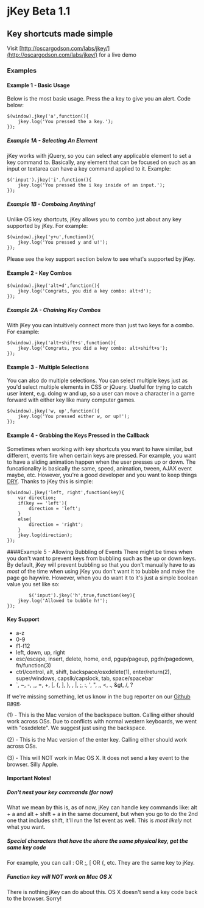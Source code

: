 # jKey Beta 1.1

## Key shortcuts made simple

Visit [http://oscargodson.com/labs/jkey/](http://oscargodson.com/labs/jkey/) for a live demo

### Examples

#### Example 1 - Basic Usage

Below is the most basic usage. Press the a key to give you an alert. Code below:

    $(window).jkey('a',function(){
    	jkey.log('You pressed the a key.');
    });

##### Example 1A - Selecting An Element

jKey works with jQuery, so you can select any applicable element to set a key command to. Basically, any element that can be focused on such as an input or textarea can have a key command applied to it. Example: 

    $('input').jkey('i',function(){
    	jkey.log('You pressed the i key inside of an input.');
    });

##### Example 1B - Comboing Anything!

Unlike OS key shortcuts, jKey allows you to combo just about any key supported by jKey. For example:

    $(window).jkey('y+u',function(){
    	jkey.log('You pressed y and u!');
    });

Please see the key support section below to see what's supported by jKey.

#### Example 2 - Key Combos

    $(window).jkey('alt+d',function(){
    	jkey.log('Congrats, you did a key combo: alt+d');
    });

##### Example 2A - Chaining Key Combos

With jKey you can intuitively connect more than just two keys for a combo. For example:

    $(window).jkey('alt+shift+s',function(){
    	jkey.log('Congrats, you did a key combo: alt+shift+s');
    });

#### Example 3 - Multiple Selections

You can also do multiple selections. You can select multiple keys just as you'd select multiple elements in CSS or jQuery. Useful for trying to catch user intent, e.g. doing w and up, so a user can move a character in a game forward with either key like many computer games.

    $(window).jkey('w, up',function(){
    	jkey.log('You pressed either w, or up!');
    });

#### Example 4 - Grabbing the Keys Pressed in the Callback

Sometimes when working with key shortcuts you want to have similar, but different, events fire when certain keys are pressed. For example, you want to have a sliding animation happen when the user presses up or down. The funcationality is basically the same, speed, animation, tween, AJAX event maybe, etc. However, you're a good developer and you want to keep things [DRY]( http://en.wikipedia.org/wiki/Don't_repeat_yourself). Thanks to jKey this is simple:

    $(window).jkey('left, right',function(key){
    	var direction;
    	if(key == 'left'){
    		direction = 'left';
    	}
    	else{
    		direction = 'right';
    	}
    	jkey.log(direction);
    });
				
				
####Example 5 - Allowing Bubbling of Events
There might be times when you don't want to prevent keys from bubbling such as the up or down keys. By default, jKey will prevent bubbling so that you don't manually have to as *most* of the time when using jKey you don't want it to bubble and make the page go haywire. However, when you do want it to it's just a simple boolean value you set like so:
    
			$('input').jkey('h',true,function(key){
	    jkey.log('Allowed to bubble h!');
    });

#### Key Support

*   a-z
*   0-9
*   f1-f12
*   left, down, up, right
*   esc/escape, insert, delete, home, end, pgup/pageup, pgdn/pagedown, fn/function(3)
*   ctrl/control, alt, shift, backspace/osxdelete(1), enter/return(2), super/windows, capslk/capslock, tab, space/spacebar
*   `, ~, -, _, =, +, [, {, ], }, \, |, ;, :, ', ", ,, <, ., &gt, /, ?

If we're missing something, let us know in the bug reporter on our [Github page](https://github.com/OscarGodson/jKey).

(1) - This is the Mac version of the backspace button. Calling either should work across OSs. Due to conflicts with normal western keyboards, we went with "osxdelete". We suggest just using the backspace.

(2) - This is the Mac version of the enter key. Calling either should work across OSs.

(3) - This will NOT work in Mac OS X. It does not send a key event to the browser. Silly Apple.

#### Important Notes!

##### Don't nest your key commands (for now)

What we mean by this is, as of now, jKey can handle key commands like: alt + a and alt + shift + a in the same document, but when you go to do the 2nd one that includes shift, it'll run the 1st event as well. This is *most likely* not what you want.

##### Special characters that have the share the same physical key, get the same key code

For example, you can call : OR ;, [ OR {, etc. They are the same key to jKey.

##### Function key will NOT work on Mac OS X

There is nothing jKey can do about this. OS X doesn't send a key code back to the browser. Sorry!
